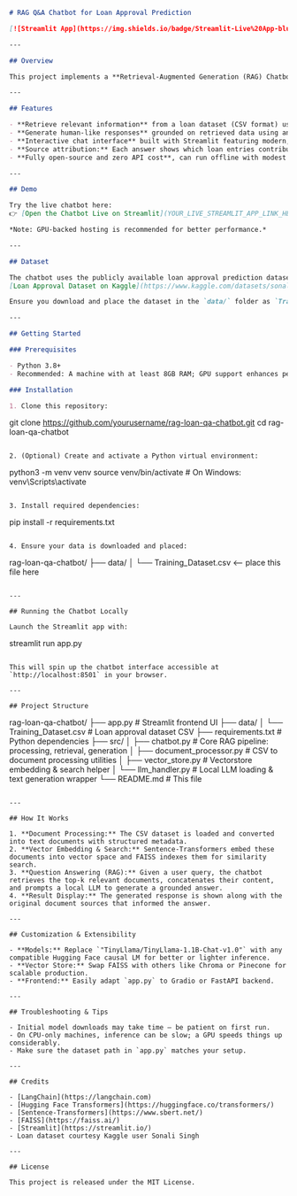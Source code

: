 ```markdown
# RAG Q&A Chatbot for Loan Approval Prediction

[![Streamlit App](https://img.shields.io/badge/Streamlit-Live%20App-blue?logo=streamlit)](YOUR_LIVE_STREAMLIT_APP_LINK_HERE)

---

## Overview

This project implements a **Retrieval-Augmented Generation (RAG) Chatbot** that provides intelligent and data-driven answers about loan approval patterns from a real-world loan dataset. Leveraging **semantic search** with vector databases and **local lightweight large language models (LLMs)**, this chatbot combines factual accuracy with natural conversational AI, all running entirely **locally and free of cost**.

---

## Features

- **Retrieve relevant information** from a loan dataset (CSV format) using semantic vector search (FAISS + Sentence Transformers).
- **Generate human-like responses** grounded on retrieved data using an open-source local LLM implemented via Hugging Face Transformers.
- **Interactive chat interface** built with Streamlit featuring modern, clean, and user-friendly design.
- **Source attribution:** Each answer shows which loan entries contributed to the response, enhancing transparency.
- **Fully open-source and zero API cost**, can run offline with modest hardware.

---

## Demo

Try the live chatbot here:  
👉 [Open the Chatbot Live on Streamlit](YOUR_LIVE_STREAMLIT_APP_LINK_HERE)

*Note: GPU-backed hosting is recommended for better performance.*

---

## Dataset

The chatbot uses the publicly available loan approval prediction dataset:  
[Loan Approval Dataset on Kaggle](https://www.kaggle.com/datasets/sonalisingh1411/loan-approval-prediction?select=Training+Dataset.csv)

Ensure you download and place the dataset in the `data/` folder as `Training_Dataset.csv` before running the app locally.

---

## Getting Started

### Prerequisites

- Python 3.8+
- Recommended: A machine with at least 8GB RAM; GPU support enhances performance but is optional.

### Installation

1. Clone this repository:

   ```
   git clone https://github.com/yourusername/rag-loan-qa-chatbot.git
   cd rag-loan-qa-chatbot
   ```

2. (Optional) Create and activate a Python virtual environment:

   ```
   python3 -m venv venv
   source venv/bin/activate   # On Windows: venv\Scripts\activate
   ```

3. Install required dependencies:

   ```
   pip install -r requirements.txt
   ```

4. Ensure your data is downloaded and placed:

   ```
   rag-loan-qa-chatbot/
   ├── data/
   │   └── Training_Dataset.csv  <-- place this file here
   ```

---

## Running the Chatbot Locally

Launch the Streamlit app with:

```
streamlit run app.py
```

This will spin up the chatbot interface accessible at `http://localhost:8501` in your browser.

---

## Project Structure

```
rag-loan-qa-chatbot/
├── app.py                      # Streamlit frontend UI
├── data/
│   └── Training_Dataset.csv    # Loan approval dataset CSV
├── requirements.txt            # Python dependencies
├── src/
│   ├── chatbot.py              # Core RAG pipeline: processing, retrieval, generation
│   ├── document_processor.py   # CSV to document processing utilities
│   ├── vector_store.py         # Vectorstore embedding & search helper
│   └── llm_handler.py          # Local LLM loading & text generation wrapper
└── README.md                   # This file
```

---

## How It Works

1. **Document Processing:** The CSV dataset is loaded and converted into text documents with structured metadata.
2. **Vector Embedding & Search:** Sentence-Transformers embed these documents into vector space and FAISS indexes them for similarity search.
3. **Question Answering (RAG):** Given a user query, the chatbot retrieves the top-k relevant documents, concatenates their content, and prompts a local LLM to generate a grounded answer.
4. **Result Display:** The generated response is shown along with the original document sources that informed the answer.

---

## Customization & Extensibility

- **Models:** Replace `"TinyLlama/TinyLlama-1.1B-Chat-v1.0"` with any compatible Hugging Face causal LM for better or lighter inference.
- **Vector Store:** Swap FAISS with others like Chroma or Pinecone for scalable production.
- **Frontend:** Easily adapt `app.py` to Gradio or FastAPI backend.

---

## Troubleshooting & Tips

- Initial model downloads may take time — be patient on first run.
- On CPU-only machines, inference can be slow; a GPU speeds things up considerably.
- Make sure the dataset path in `app.py` matches your setup.

---

## Credits

- [LangChain](https://langchain.com)
- [Hugging Face Transformers](https://huggingface.co/transformers/)
- [Sentence-Transformers](https://www.sbert.net/)
- [FAISS](https://faiss.ai/)
- [Streamlit](https://streamlit.io/)
- Loan dataset courtesy Kaggle user Sonali Singh

---

## License

This project is released under the MIT License.
